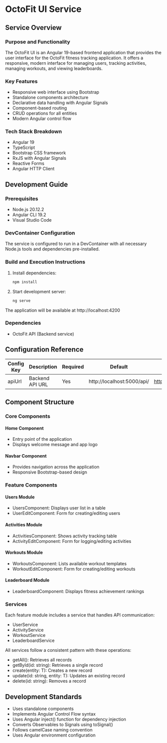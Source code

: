 # OctoFit UI Service

## Service Overview

### Purpose and Functionality
The OctoFit UI is an Angular 19-based frontend application that provides the user interface for the OctoFit fitness tracking application. It offers a responsive, modern interface for managing users, tracking activities, managing workouts, and viewing leaderboards.

### Key Features
- Responsive web interface using Bootstrap
- Standalone components architecture
- Declarative data handling with Angular Signals
- Component-based routing
- CRUD operations for all entities
- Modern Angular control flow

### Tech Stack Breakdown
- Angular 19
- TypeScript
- Bootstrap CSS framework
- RxJS with Angular Signals
- Reactive Forms
- Angular HTTP Client

## Development Guide

### Prerequisites
- Node.js 20.12.2
- Angular CLI 19.2
- Visual Studio Code

### DevContainer Configuration
The service is configured to run in a DevContainer with all necessary Node.js tools and dependencies pre-installed.

### Build and Execution Instructions
1. Install dependencies:
   ```bash
   npm install
   ```

2. Start development server:
   ```bash
   ng serve
   ```

The application will be available at http://localhost:4200

### Dependencies
- OctoFit API (Backend service)

## Configuration Reference

| Config Key | Description | Required | Default | Example |
|------------|-------------|----------|---------|---------|
| apiUrl | Backend API URL | Yes | http://localhost:5000/api/ | http://api.example.com/api/ |

## Component Structure

### Core Components

#### Home Component
- Entry point of the application
- Displays welcome message and app logo

#### Navbar Component
- Provides navigation across the application
- Responsive Bootstrap-based design

### Feature Components

#### Users Module
- UsersComponent: Displays user list in a table
- UserEditComponent: Form for creating/editing users

#### Activities Module
- ActivitiesComponent: Shows activity tracking table
- ActivityEditComponent: Form for logging/editing activities

#### Workouts Module
- WorkoutsComponent: Lists available workout templates
- WorkoutEditComponent: Form for creating/editing workouts

#### Leaderboard Module
- LeaderboardComponent: Displays fitness achievement rankings

### Services

Each feature module includes a service that handles API communication:

- UserService
- ActivityService
- WorkoutService
- LeaderboardService

All services follow a consistent pattern with these operations:
- getAll(): Retrieves all records
- getById(id: string): Retrieves a single record
- create(entity: T): Creates a new record
- update(id: string, entity: T): Updates an existing record
- delete(id: string): Removes a record

## Development Standards
- Uses standalone components
- Implements Angular Control Flow syntax
- Uses Angular inject() function for dependency injection
- Converts Observables to Signals using toSignal()
- Follows camelCase naming convention
- Uses Angular environment configuration
